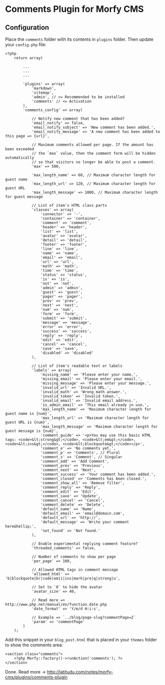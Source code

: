 Comments Plugin for Morfy CMS
=============================

Configuration
-------------

Place the `comments` folder with its contents in `plugins` folder. Then update your `config.php` file:

    <?php
        return array(
    
            ...
            ...
            ...
    
            'plugins' => array(
                'markdown',
                'sitemap',
                'admin', // <= Recommended to be installed
                'comments' // <= Activation
            ),
            'comments_config' => array(
    
                // Notify new comment that has been added?
                'email_notify' => false,
                'email_notify_subject' => 'New comment has been added.',
                'email_notify_message' => 'A new comment has been added to this page => {url}',
    
                // Maximum comments allowed per page. If the amount has been exceeded
                // the `max` value, then the comment form will be hidden automatically
                // so that visitors no longer be able to post a comment.
                'max' => 500,
    
                'max_length_name' => 60, // Maximum character length for guest name
                'max_length_url' => 120, // Maximum character length for guest URL
                'max_length_message' => 1000, // Maximum character length for guest message
    
                // List of item's HTML class parts
                'classes' => array(
                    'connector' => '-',
                    'container' => 'container',
                    'comment' => 'comment',
                    'header' => 'header',
                    'list' => 'list',
                    'avatar' => 'avatar',
                    'detail' => 'detail',
                    'footer' => 'footer',
                    'line' => 'line',
                    'name' => 'name',
                    'email' => 'email',
                    'url' => 'url',
                    'math' => 'math',
                    'time' => 'time',
                    'status' => 'status',
                    'is' => 'is',
                    'not' => 'not',
                    'admin' => 'admin',
                    'guest' => 'guest',
                    'pager' => 'pager',
                    'prev' => 'prev',
                    'next' => 'next',
                    'num' => 'num',
                    'form' => 'form',
                    'submit' => 'submit',
                    'message' => 'message',
                    'error' => 'error',
                    'success' => 'success',
                    'reply' => 'reply',
                    'edit' => 'edit',
                    'cancel' => 'cancel',
                    'save' => 'save',
                    'disabled' => 'disabled'
                ),
    
                // List of item's readable text or labels
                'labels' => array(
                    'missing_name' => 'Please enter your name.',
                    'missing_email' => 'Please enter your email.',
                    'missing_message' => 'Please enter your message.',
                    'invalid_url' => 'Invalid URL.',
                    'invalid_math' => 'Wrong math answer.',
                    'invalid_token' => 'Invalid token.',
                    'invalid_email' => 'Invalid email address.',
                    'is_admin_email' => 'This email already in use.',
                    'max_length_name' => 'Maximum character length for guest name is {num}',
                    'max_length_url' => 'Maximum character length for guest URL is {num}',
                    'max_length_message' => 'Maximum character length for guest message is {num}',
                    'comment_guide' => '<p>You may use this basic HTML tags: <code>&lt;strong&gt;</code>, <code>&lt;em&gt;</code>, <code>&lt;ins&gt;</code>, <code>&lt;blockquote&gt;</code></p>',
                    'comment_e' => 'No comments yet.',
                    'comment_p' => 'Comments', // Plural
                    'comment_s' => 'Comment', // Singular
                    'comment_add' => 'Add Comment',
                    'comment_prev' => 'Previous',
                    'comment_next' => 'Next',
                    'comment_success' => 'Your comment has been added.',
                    'comment_closed' => 'Comments has been closed.',
                    'comment_show_all' => 'Remove filter',
                    'comment_reply' => 'Reply',
                    'comment_edit' => 'Edit',
                    'comment_save' => 'Update',
                    'comment_cancel' => 'Cancel',
                    'comment_delete' => 'Delete',
                    'default_name' => 'Name',
                    'default_email' => 'email@domain.com',
                    'default_url' => 'http://',
                    'default_message' => 'Write your comment here&hellip;',
                    'not_found' => 'Not found.'
                ),
    
                // Enable experimental replying comment feature?
                'threaded_comments' => false,
    
                // Number of comments to show per page
                'per_page' => 100,
    
                // Allowed HTML tags in comment message
                'allowed_html' => 'b|blockquote|br|code|em|i|ins|mark|pre|q|strong|u',
    
                // Set to `0` to hide the avatar
                'avatar_size' => 40,
    
                // Read more => http://www.php.net/manual/en/function.date.php
                'date_format' => 'Y/m/d H:i:s',
    
                // Example => `../blog/page-slug?commentPage=2`
                'param' => 'commentPage'
            )
        );

Add this snippet in your `blog_post.html` that is placed in your `themes` folder to show the comments area:

    <section class="comments">
        <?php Morfy::factory()->runAction('comments'); ?>
    </section>

Done. Read more &rarr; http://latitudu.com/notes/morfy-cms/plugins/comments-plugin
